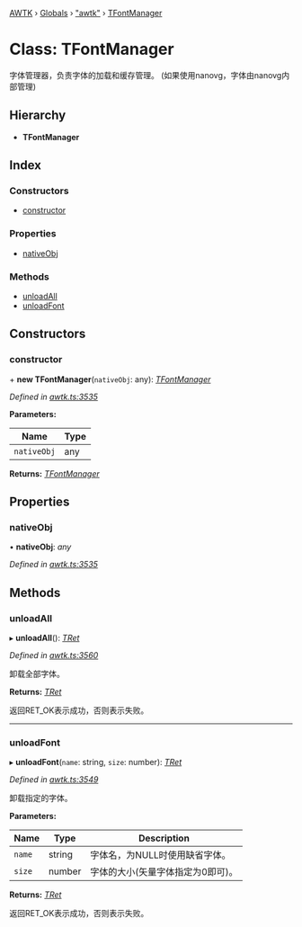 [AWTK](../README.md) › [Globals](../globals.md) › ["awtk"](../modules/_awtk_.md) › [TFontManager](_awtk_.tfontmanager.md)

# Class: TFontManager

字体管理器，负责字体的加载和缓存管理。
(如果使用nanovg，字体由nanovg内部管理)

## Hierarchy

* **TFontManager**

## Index

### Constructors

* [constructor](_awtk_.tfontmanager.md#constructor)

### Properties

* [nativeObj](_awtk_.tfontmanager.md#nativeobj)

### Methods

* [unloadAll](_awtk_.tfontmanager.md#unloadall)
* [unloadFont](_awtk_.tfontmanager.md#unloadfont)

## Constructors

###  constructor

\+ **new TFontManager**(`nativeObj`: any): *[TFontManager](_awtk_.tfontmanager.md)*

*Defined in [awtk.ts:3535](https://github.com/zlgopen/awtk-binding/blob/5d4a8e9/tools/code_gen/js/output/awtk.ts#L3535)*

**Parameters:**

Name | Type |
------ | ------ |
`nativeObj` | any |

**Returns:** *[TFontManager](_awtk_.tfontmanager.md)*

## Properties

###  nativeObj

• **nativeObj**: *any*

*Defined in [awtk.ts:3535](https://github.com/zlgopen/awtk-binding/blob/5d4a8e9/tools/code_gen/js/output/awtk.ts#L3535)*

## Methods

###  unloadAll

▸ **unloadAll**(): *[TRet](../enums/_awtk_.tret.md)*

*Defined in [awtk.ts:3560](https://github.com/zlgopen/awtk-binding/blob/5d4a8e9/tools/code_gen/js/output/awtk.ts#L3560)*

卸载全部字体。

**Returns:** *[TRet](../enums/_awtk_.tret.md)*

返回RET_OK表示成功，否则表示失败。

___

###  unloadFont

▸ **unloadFont**(`name`: string, `size`: number): *[TRet](../enums/_awtk_.tret.md)*

*Defined in [awtk.ts:3549](https://github.com/zlgopen/awtk-binding/blob/5d4a8e9/tools/code_gen/js/output/awtk.ts#L3549)*

卸载指定的字体。

**Parameters:**

Name | Type | Description |
------ | ------ | ------ |
`name` | string | 字体名，为NULL时使用缺省字体。 |
`size` | number | 字体的大小(矢量字体指定为0即可)。  |

**Returns:** *[TRet](../enums/_awtk_.tret.md)*

返回RET_OK表示成功，否则表示失败。
